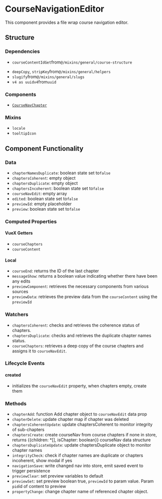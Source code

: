 CourseNavigationEditor
===============
This component provides a file wrap course navigation editor.
## Structure

### Dependencies
+ `courseContentIdGet`from`@/mixins/general/course-structure`
* `deepCopy`, `stripKey`from`@/mixins/general/helpers`
* `slugify`from`@/mixins/general/slugs`
* `v4 as uuidv4`from`uuid`

### Components
- [`CourseNavChapter`](../course-nav)

### Mixins
* `locale`
* `tooltipIcon`

Component Functionality
---------
### Data
- `chapterNamesDuplicate`: boolean state set to`false`
- `chaptersCoherent`: empty object
- `chaptersDuplicate`: empty object
- `chaptersIncoherent`: boolean state set to`false`
- `courseNavEdit`: empty array
- `edited`: boolean state set to`false`
- `previewId`: empty placeholder
- `preview`: boolean state set to`false`

### Computed Properties

#### VueX Getters
- `courseChapters`
- `courseContent`

#### Local
- `courseEnd`: returns the ID of the last chapter
- `messageShow`: returns a boolean value indicating whether there have been any edits
- `previewComponent`: retrieves the necessary components from various sources
- `previewData`: retrieves the preview data from the `courseContent` using the `previewId`

### Watchers
- `chaptersCoherent`: checks and retrieves the coherence status of chapters.
- `chaptersDuplicate`: checks and retrieves the duplicate chapter names status.
- `courseChapters`: retrieves a deep copy of the course chapters and assigns it to `courseNavEdit`.

### Lifecycle Events

#### created
- initializes the `courseNavEdit` property, when chapters empty, create them

### Methods
- `chapterAdd`: function Add chapter object to `courseNavEdit` data prop
- `chapterDelete`: update chapter map if chapter was deleted
- `chaptersCoherentUpdate`: update chaptersCoherent to monitor integrity of sub-chapters
- `chaptersCreate`: create courseNav from course chapters if none in store, returns {{children: *[], isChapter: boolean}} courseNav data structure
- `chaptersDuplicateUpdate`: update chaptersDuplicate object to monitor chapter names
- `integrityCheck`: check if chapter names are duplicate or chapters incoherent, show modal if yes
- `navigationSave`: write changed nav into store, emit saved event to trigger persistence
- `previewClear`: set preview variables to default 
- `previewSet`: set preview boolean true, `previewId` to param value. Param `pid`id of content to preview 
- `propertyChange`: change chapter name of referenced chapter object. 
